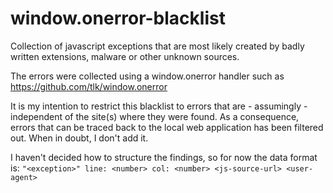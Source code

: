 window.onerror-blacklist
========================

Collection of javascript exceptions that are most likely created by badly written extensions, malware or other unknown sources.

The errors were collected using a window.onerror handler such as https://github.com/tlk/window.onerror

It is my intention to restrict this blacklist to errors that are - assumingly - independent of the site(s) where they were found. As a consequence, errors that can be traced back to the local web application has been filtered out. When in doubt, I don't add it.

I haven't decided how to structure the findings, so for now the data format is: ```"<exception>" line: <number> col: <number> <js-source-url> <user-agent>```
